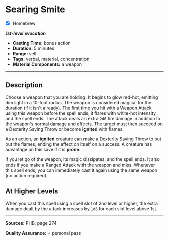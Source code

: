 # Searing Smite
- [x] Homebrew

***1st-level evocation***
- **Casting Time:** bonus action
- **Duration:** 5 minutes
- **Range:** self
- **Tags:** verbal, material, concentration
- **Material Components:** a weapon

---

## Description
Choose a weapon that you are holding.
It begins to glow red-hot, emitting dim light in a 10-foot radius.
The weapon is considered magical for the duration (if it isn't already).
The first time you hit with a Weapon Attack using this weapon before the spell ends, it flares with white-hot intensity, and the spell ends.
The attack deals an extra `2d6` fire damage in addition to the weapon's normal damage and effects.
The target must then succeed on a Dexterity Saving Throw or become **ignited** with flames.

As an action, an **ignited** creature can make a Dexterity Saving Throw to put out the flames, ending the effect on itself on a success.
A creature has advantage on this save if it is **prone**.

If you let go of the weapon, its magic dissipates, and the spell ends.
It also ends if you make a Ranged Attack with the weapon and miss.
Whenever this spell ends, you can immediately cast it again using the same weapon (no action required).

## At Higher Levels
When you cast this spell using a spell slot of 2nd level or higher, the extra damage dealt by the attack increases by `1d6` for each slot level above 1st.

---

**Sources:** PHB, page 274

**Quality Assurance:** :star: personal pass

